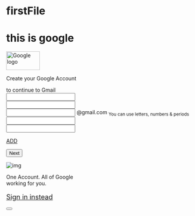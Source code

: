 # firstFile

<!DOCTYPE html>
<html>
<head>
  <title>Create Your Google Account</title>
 <link rel="shortcut icon" href="icon.png">
 <link rel="stylesheet" href="16newstyle.css">
 <script src="https://ajax.googleapis.com/ajax/libs/jquery/3.3.1/jquery.min.js"></script>
 <script src="20jquery.js"></script>

</head>
<body>
  <h1>this is google</h1> 
<div id="wrapper">
  <div class="inner-wrapper">
    <div class="header">
      <p><img src="logo.png" alt="Google logo" width="90px" height="50px"></p>
    </div>
    <div class="form-tag">
      <div class="form-left">
        <div class="tagline">
          <p>Create your Google Account</p>
          to continue to Gmail
        </div>
        <div class="form">
        <form>
          <div class="form-group">
            <input type="text" name="first" id="first" placeholder="">
            <span id="rfirst"></span>
          </div>
          <div class="form-group">
              <input type="text" name="last" id="last" placeholder="">
              <span id="rlast"></span>
          </div>
          <div class="form-group1">
            <input type="text" name="user" id="user" placeholder="" >
            <span>@gmail.com</span> 
            <sub id="userhide">You can use letters, numbers & periods</sub>
          </div>
          <div class="spanuser">  
            <span id="ruser"></span> 
          </div>
          <div class="form-group">
            <input type="text" name="pass" id="pass" placeholder="">
            <span id="rpass"></span>
          </div>
          <div class="form-group">
            <input type="text" name="cpass" id="cpass" placeholder="">
            <span id="rcpass"></span>
          </div>
          <div class="form-group1">
            <sup id="rcpass"></sup>
          </div>
          <div id="show" >
          </div>
          <div class="Add">
           <p> <a href="javascript:void(0)" onclick="add()">ADD</a></p>
          </div>
          <div class="Add">
           <button id="validate">Next</button>
          </div>
         </form>
        </div>
      </div>
      <div class="form-right">
        <div class="img">
          <p><img src="account.svg" alt="img"></p>
        </div>
        <div class="textline">
          <p>One Account. All of Google<br> working for you.</p>
        </div>
      </div>
    </div>
    <div class="form-buttom">
      <div class="form-group">
            <p style="font-size: 18px;"><a href="#">Sign in instead</a></p>
          </div>
    </div>
  </div>
</div>
<button></button>
</body>
</html>
